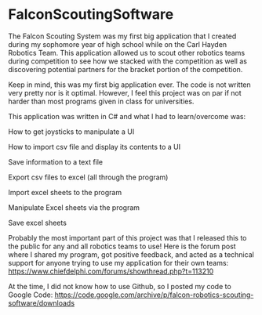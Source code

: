 # FalconScoutingSoftware
The Falcon Scouting System was my first big application that I created during my sophomore year of high school while on the Carl Hayden Robotics Team. This application allowed us to scout other robotics teams during competition to see how we stacked with the competition as well as discovering potential partners for the bracket portion of the competition.

Keep in mind, this was my first big application ever. The code is not written very pretty nor is it optimal. However, I feel this project was on par if not harder than most programs given in class for universities. 

This application was written in C# and what I had to learn/overcome was:

How to get joysticks to manipulate a UI

How to import csv file and display its contents to a UI

Save information to a text file

Export csv files to excel (all through the program)

Import excel sheets to the program

Manipulate Excel sheets via the program

Save excel sheets

Probably the most important part of this project was that I released this to the public for any and all robotics teams to use! Here is the forum post where I shared my program, got positive feedback, and acted as a technical support for anyone trying to use my application for their own teams: https://www.chiefdelphi.com/forums/showthread.php?t=113210

At the time, I did not know how to use Github, so I posted my code to Google Code: https://code.google.com/archive/p/falcon-robotics-scouting-software/downloads


  
